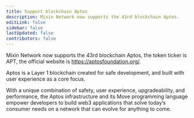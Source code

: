 ```yaml
---
title: Support blockchain Aptos
description: Mixin Network now supports the 43rd blockchain Aptos.
editLink: false
sidebar: false
lastUpdated: false
contributors: false
---
```


Mixin Network now supports the 43rd blockchain Aptos, the token ticker is APT, the official website is https://aptosfoundation.org/.

Aptos is a Layer 1 blockchain created for safe development, and built with user experience as a core focus.

With a unique combination of safety, user experience, upgradeability, and performance, the Aptos infrastructure and its Move programming language empower developers to build web3 applications that solve today’s consumer needs on a network that can evolve for anything to come.